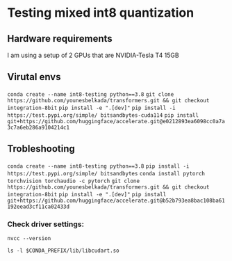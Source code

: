 # Testing mixed int8 quantization

## Hardware requirements

I am using a setup of 2 GPUs that are NVIDIA-Tesla T4 15GB

## Virutal envs

```conda create --name int8-testing python==3.8```
```git clone https://github.com/younesbelkada/transformers.git && git checkout integration-8bit```
```pip install -e ".[dev]"```
```pip install -i https://test.pypi.org/simple/ bitsandbytes-cuda114```
```pip install git+https://github.com/huggingface/accelerate.git@e0212893ea6098cc0a7a3c7a6eb286a9104214c1```


## Trobleshooting

```conda create --name int8-testing python==3.8```
```pip install -i https://test.pypi.org/simple/ bitsandbytes```
```conda install pytorch torchvision torchaudio -c pytorch```
```git clone https://github.com/younesbelkada/transformers.git && git checkout integration-8bit```
```pip install -e ".[dev]"```
```pip install git+https://github.com/huggingface/accelerate.git@b52b793ea8bac108ba61192eead3cf11ca02433d```

### Check driver settings:

```
nvcc --version
```

```
ls -l $CONDA_PREFIX/lib/libcudart.so
```
